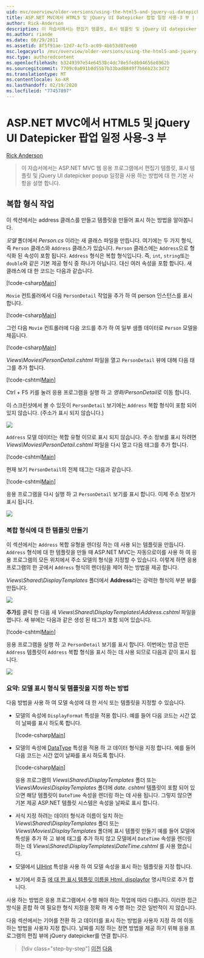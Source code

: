 ```yaml
---
uid: mvc/overview/older-versions/using-the-html5-and-jquery-ui-datepicker-popup-calendar-with-aspnet-mvc/using-the-html5-and-jquery-ui-datepicker-popup-calendar-with-aspnet-mvc-part-3
title: ASP.NET MVC에서 HTML5 및 jQuery UI Datepicker 팝업 일정 사용-3 부 | Microsoft Docs
author: Rick-Anderson
description: 이 자습서에서는 편집기 템플릿, 표시 템플릿 및 jQuery UI datepicker popup을 사용 하 여 작업 하는 방법에 대 한 기본 사항을 학습 합니다. ASP.NET m ...
ms.author: riande
ms.date: 08/29/2011
ms.assetid: 8f5f91ae-12d7-4cf3-ac09-4bb53d07ee60
msc.legacyurl: /mvc/overview/older-versions/using-the-html5-and-jquery-ui-datepicker-popup-calendar-with-aspnet-mvc/using-the-html5-and-jquery-ui-datepicker-popup-calendar-with-aspnet-mvc-part-3
msc.type: authoredcontent
ms.openlocfilehash: b3249397e54e64538c4dc78e5fe8b94656e8962b
ms.sourcegitcommit: 7709c0a091b8d55b7b33bad8849f7b66b23c3d72
ms.translationtype: MT
ms.contentlocale: ko-KR
ms.lasthandoff: 02/19/2020
ms.locfileid: "77457897"
---
```

# <a name="using-the-html5-and-jquery-ui-datepicker-popup-calendar-with-aspnet-mvc---part-3"></a>ASP.NET MVC에서 HTML5 및 jQuery UI Datepicker 팝업 일정 사용-3 부

[Rick Anderson](https://twitter.com/RickAndMSFT)

> 이 자습서에서는 ASP.NET MVC 웹 응용 프로그램에서 편집기 템플릿, 표시 템플릿 및 jQuery UI datepicker popup 일정을 사용 하는 방법에 대 한 기본 사항을 설명 합니다.

## <a name="working-with-complex-types"></a>복합 형식 작업

이 섹션에서는 address 클래스를 만들고 템플릿을 만들어 표시 하는 방법을 알아봅니다.

*모델* 폴더에서 *Person.cs* 이라는 새 클래스 파일을 만듭니다. 여기에는 두 가지 형식, 즉 `Person` 클래스와 `Address` 클래스가 있습니다. `Person` 클래스에는 `Address`으로 형식화 된 속성이 포함 됩니다. `Address` 형식은 복합 형식입니다. 즉, `int`, `string`또는 `double`와 같은 기본 제공 형식 중 하나가 아닙니다. 대신 여러 속성을 포함 합니다. 새 클래스에 대 한 코드는 다음과 같습니다.

[!code-csharp[Main](using-the-html5-and-jquery-ui-datepicker-popup-calendar-with-aspnet-mvc-part-3/samples/sample1.cs)]

`Movie` 컨트롤러에서 다음 `PersonDetail` 작업을 추가 하 여 person 인스턴스를 표시 합니다.

[!code-csharp[Main](using-the-html5-and-jquery-ui-datepicker-popup-calendar-with-aspnet-mvc-part-3/samples/sample2.cs)]

그런 다음 `Movie` 컨트롤러에 다음 코드를 추가 하 여 일부 샘플 데이터로 `Person` 모델을 채웁니다.

[!code-csharp[Main](using-the-html5-and-jquery-ui-datepicker-popup-calendar-with-aspnet-mvc-part-3/samples/sample3.cs)]

*Views\Movies\PersonDetail.cshtml* 파일을 열고 `PersonDetail` 뷰에 대해 다음 태그를 추가 합니다.

[!code-cshtml[Main](using-the-html5-and-jquery-ui-datepicker-popup-calendar-with-aspnet-mvc-part-3/samples/sample4.cshtml)]

Ctrl + F5 키를 눌러 응용 프로그램을 실행 하 고 *영화/PersonDetail*로 이동 합니다.

이 스크린샷에서 볼 수 있듯이 `PersonDetail` 보기에는 `Address` 복합 형식이 포함 되어 있지 않습니다. (주소가 표시 되지 않습니다.)

![](using-the-html5-and-jquery-ui-datepicker-popup-calendar-with-aspnet-mvc-part-3/_static/image1.png)

`Address` 모델 데이터는 복합 유형 이므로 표시 되지 않습니다. 주소 정보를 표시 하려면 *Views\Movies\PersonDetail.cshtml* 파일을 다시 열고 다음 태그를 추가 합니다.

[!code-cshtml[Main](using-the-html5-and-jquery-ui-datepicker-popup-calendar-with-aspnet-mvc-part-3/samples/sample5.cshtml)]

현재 보기 `PersonDetail`의 전체 태그는 다음과 같습니다.

[!code-cshtml[Main](using-the-html5-and-jquery-ui-datepicker-popup-calendar-with-aspnet-mvc-part-3/samples/sample6.cshtml)]

응용 프로그램을 다시 실행 하 고 `PersonDetail` 보기를 표시 합니다. 이제 주소 정보가 표시 됩니다.

![](using-the-html5-and-jquery-ui-datepicker-popup-calendar-with-aspnet-mvc-part-3/_static/image2.png)

### <a name="creating-a-template-for-a-complex-type"></a>복합 형식에 대 한 템플릿 만들기

이 섹션에서는 `Address` 복합 유형을 렌더링 하는 데 사용 되는 템플릿을 만듭니다. `Address` 형식에 대 한 템플릿을 만들 때 ASP.NET MVC는 자동으로이를 사용 하 여 응용 프로그램의 모든 위치에서 주소 모델의 형식을 지정할 수 있습니다. 이렇게 하면 응용 프로그램의 한 곳에서 `Address` 형식의 렌더링을 제어 하는 방법을 제공 합니다.

*Views\Shared\DisplayTemplates* 폴더에서 **Address**라는 강력한 형식의 부분 뷰를 만듭니다.

![](using-the-html5-and-jquery-ui-datepicker-popup-calendar-with-aspnet-mvc-part-3/_static/image3.png)

**추가**를 클릭 한 다음 새 *Views\Shared\DisplayTemplates\Address.cshtml* 파일을 엽니다. 새 뷰에는 다음과 같은 생성 된 태그가 포함 되어 있습니다.

[!code-cshtml[Main](using-the-html5-and-jquery-ui-datepicker-popup-calendar-with-aspnet-mvc-part-3/samples/sample7.cshtml)]

응용 프로그램을 실행 하 고 `PersonDetail` 보기를 표시 합니다. 이번에는 방금 만든 `Address` 템플릿이 `Address` 복합 형식을 표시 하는 데 사용 되므로 다음과 같이 표시 됩니다.

![](using-the-html5-and-jquery-ui-datepicker-popup-calendar-with-aspnet-mvc-part-3/_static/image4.png)

### <a name="summary-ways-to-specify-the-model-display-format-and-template"></a>요약: 모델 표시 형식 및 템플릿을 지정 하는 방법

다음 방법을 사용 하 여 모델 속성에 대 한 서식 또는 템플릿을 지정할 수 있습니다.

- 모델의 속성에 `DisplayFormat` 특성을 적용 합니다. 예를 들어 다음 코드는 시간 없이 날짜를 표시 하도록 합니다.

    [!code-csharp[Main](using-the-html5-and-jquery-ui-datepicker-popup-calendar-with-aspnet-mvc-part-3/samples/sample8.cs)]
- 모델의 속성에 [DataType](https://msdn.microsoft.com/library/system.componentmodel.dataannotations.datatype.aspx) 특성을 적용 하 고 데이터 형식을 지정 합니다. 예를 들어 다음 코드는 시간 없이 날짜를 표시 하도록 합니다.

    [!code-csharp[Main](using-the-html5-and-jquery-ui-datepicker-popup-calendar-with-aspnet-mvc-part-3/samples/sample9.cs)]

    응용 프로그램의 *Views\Shared\DisplayTemplates* 폴더 또는 *Views\Movies\DisplayTemplates* 폴더에 *date. cshtml* 템플릿이 포함 되어 있으면 해당 템플릿이 `DateTime` 속성을 렌더링 하는 데 사용 됩니다. 그렇지 않으면 기본 제공 ASP.NET 템플릿 시스템은 속성을 날짜로 표시 합니다.
- 서식 지정 하려는 데이터 형식과 이름이 일치 하는 *Views\Shared\DisplayTemplates* 폴더 또는 *Views\Movies\DisplayTemplates* 폴더에 표시 템플릿 만들기 예를 들어 모델에 특성을 추가 하 고 뷰에 태그를 추가 하지 않고 모델에서 `DateTime` 속성을 렌더링 하는 데 *Views\Shared\DisplayTemplates\DateTime.cshtml* 를 사용 했습니다.
- 모델에서 [UIHint](https://msdn.microsoft.com/library/system.componentmodel.dataannotations.uihintattribute.uihint.aspx) 특성을 사용 하 여 모델 속성을 표시 하는 템플릿을 지정 합니다.
- 보기에서 호출 [에 대 한 표시 템플릿 이름을 Html. displayfor](https://msdn.microsoft.com/library/ee407420.aspx) 명시적으로 추가 합니다.

사용 하는 방법은 응용 프로그램에서 수행 해야 하는 작업에 따라 다릅니다. 이러한 접근 방식을 혼합 하 여 필요한 형식 지정을 정확 하 게 수행 하는 것은 일반적이 지 않습니다.

다음 섹션에서는 기어를 전환 하 고 데이터를 표시 하는 방법을 사용자 지정 하 여 이동 하는 방법을 사용자 지정 합니다. 날짜를 지정 하는 정면 방법을 제공 하기 위해 응용 프로그램의 편집 뷰에 jQuery datepicker를 연결 합니다.

> [!div class="step-by-step"]
> [이전](using-the-html5-and-jquery-ui-datepicker-popup-calendar-with-aspnet-mvc-part-2.md)
> [다음](using-the-html5-and-jquery-ui-datepicker-popup-calendar-with-aspnet-mvc-part-4.md)
